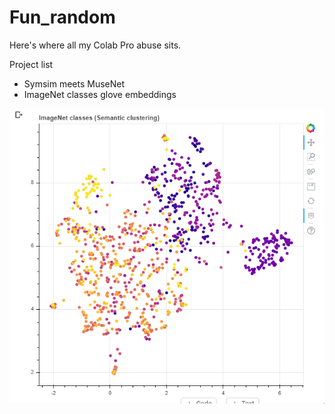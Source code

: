 # Fun_random
Here's where all my Colab Pro abuse sits.

Project list

- Symsim meets MuseNet
- ImageNet classes glove embeddings

![UMAP emeddinsg](Imagenet_glove_gif.gif)
